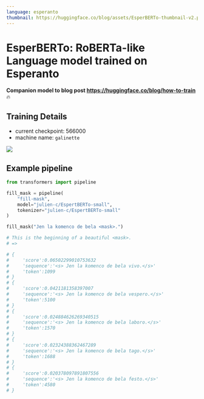 ```yaml
---
language: esperanto
thumbnail: https://huggingface.co/blog/assets/EsperBERTo-thumbnail-v2.png
---
```


# EsperBERTo: RoBERTa-like Language model trained on Esperanto

**Companion model to blog post https://huggingface.co/blog/how-to-train** 🔥

## Training Details

- current checkpoint: 566000
- machine name: `galinette`


![](https://huggingface.co/blog/assets/EsperBERTo-thumbnail-v2.png)

## Example pipeline

```python
from transformers import pipeline

fill_mask = pipeline(
    "fill-mask",
    model="julien-c/EspertBERTo-small",
    tokenizer="julien-c/EspertBERTo-small"
)

fill_mask("Jen la komenco de bela <mask>.")

# This is the beginning of a beautiful <mask>.
# =>

# {
#     'score':0.06502299010753632
#     'sequence':'<s> Jen la komenco de bela vivo.</s>'
#     'token':1099
# }
# {
#     'score':0.0421181358397007
#     'sequence':'<s> Jen la komenco de bela vespero.</s>'
#     'token':5100
# }
# {
#     'score':0.024884626269340515
#     'sequence':'<s> Jen la komenco de bela laboro.</s>'
#     'token':1570
# }
# {
#     'score':0.02324388362467289
#     'sequence':'<s> Jen la komenco de bela tago.</s>'
#     'token':1688
# }
# {
#     'score':0.020378097891807556
#     'sequence':'<s> Jen la komenco de bela festo.</s>'
#     'token':4580
# }
```